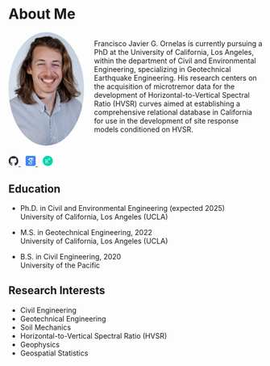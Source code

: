 # About Me

<div style="display: flex; align-items: flex-start; margin-bottom: 20px;">
  <img src="https://github.com/fjornelas/FJOwebsite/blob/main/img/0524%20(1).jpg?raw=true" width="150" style="border-radius: 50%; margin-right: 20px;">
  <div>
    <p>Francisco Javier G. Ornelas is currently pursuing a PhD at the University of California, Los Angeles, within the department of Civil and Environmental Engineering, specializing in Geotechnical Earthquake Engineering. His research centers on the acquisition of microtremor data for the development of Horizontal-to-Vertical Spectral Ratio (HVSR) curves aimed at establishing a comprehensive relational database in California for use in the development of site response models conditioned on HVSR.</p>
  </div>
</div>

<div style="margin-bottom: 10px;">
  <a href="https://github.com/fjornelas" style="margin-right: 10px;">
    <img src="https://github.com/fjornelas/FJOwebsite/blob/main/img/github-mark.png?raw=true" width="20">
  </a>
  <a href="https://scholar.google.com/citations?user=kiG9d_gAAAAJ&hl=en" style="margin-right: 10px;">
    <img src="https://github.com/fjornelas/FJOwebsite/blob/main/img/google-scholar-icon-2048x2048-sjbhklt7.png?raw=true" width="20">
  </a>
  <a href="https://www.researchgate.net/profile/Francisco-Javier-Ornelas" style="margin-right: 10px;">
    <img src="https://github.com/fjornelas/FJOwebsite/blob/main/img/research_gate_image.png?raw=true" width="20">
  </a>
</div>

## Education

- Ph.D. in Civil and Environmental Engineering (expected 2025)  
  University of California, Los Angeles (UCLA)

- M.S. in Geotechnical Engineering, 2022  
  University of California, Los Angeles (UCLA)

- B.S. in Civil Engineering, 2020  
  University of the Pacific

## Research Interests

- Civil Engineering
- Geotechnical Engineering
- Soil Mechanics
- Horizontal-to-Vertical Spectral Ratio (HVSR)
- Geophysics
- Geospatial Statistics
